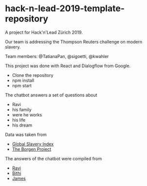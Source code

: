 # hack-n-lead-2019-template-repository
A project for Hack'n'Lead Zürich 2019.

Our team is addressing the Thompson Reuters challenge on modern slavery.

Team members: @TatianaPan, @sigoetti, @kwahler

This project was done with React and Dialogflow from Google. 

* Clone the repository
* npm install 
* npm start

The chatbot answers a set of questions about 
* Ravi
* his family
* were he works
* his life
* his dream

Data was taken from 
* [Global Slavery Index](https://www.globalslaveryindex.org/2018/data/country-data/pakistan)
* [The Borgen Project](https://borgenproject.org/facts-about-poverty-in-pakistan/)

The answers of the chatbot were compiled from 
* [Ravi](http://www.endslaverynow.org/blog/articles/ravi-shanker-kumar)
* [Bithi](https://medium.com/@worldvisioncan/bithis-story-child-labour-in-the-textile-and-apparel-industries-40b6da0c1521)
* [James](https://www.endslaverynow.org/blog/articles/james-annan)


